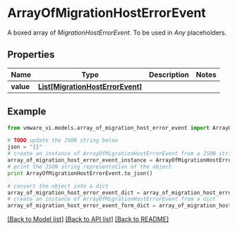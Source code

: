 # ArrayOfMigrationHostErrorEvent

A boxed array of *MigrationHostErrorEvent*. To be used in *Any* placeholders. 

## Properties
Name | Type | Description | Notes
------------ | ------------- | ------------- | -------------
**value** | [**List[MigrationHostErrorEvent]**](MigrationHostErrorEvent.md) |  | 

## Example

```python
from vmware_vi.models.array_of_migration_host_error_event import ArrayOfMigrationHostErrorEvent

# TODO update the JSON string below
json = "{}"
# create an instance of ArrayOfMigrationHostErrorEvent from a JSON string
array_of_migration_host_error_event_instance = ArrayOfMigrationHostErrorEvent.from_json(json)
# print the JSON string representation of the object
print ArrayOfMigrationHostErrorEvent.to_json()

# convert the object into a dict
array_of_migration_host_error_event_dict = array_of_migration_host_error_event_instance.to_dict()
# create an instance of ArrayOfMigrationHostErrorEvent from a dict
array_of_migration_host_error_event_form_dict = array_of_migration_host_error_event.from_dict(array_of_migration_host_error_event_dict)
```
[[Back to Model list]](../README.md#documentation-for-models) [[Back to API list]](../README.md#documentation-for-api-endpoints) [[Back to README]](../README.md)


